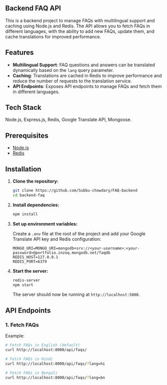 ## Backend FAQ API
This is a backend project to manage FAQs with multilingual support and caching using Node.js and Redis. The API allows you to fetch FAQs in different languages, with the ability to add new FAQs, update them, and cache translations for improved performance.

## Features
- **Multilingual Support**: FAQ questions and answers can be translated dynamically based on the `lang` query parameter.
- **Caching**: Translations are cached in Redis to improve performance and reduce the number of requests to the translation service.
- **API Endpoints**: Exposes API endpoints to manage FAQs and fetch them in different languages.

## Tech Stack
Node.js, Express.js, Redis, Google Translate API, Mongoose.

## Prerequisites
- [Node.js](https://nodejs.org/)
- [Redis](https://redis.io/)

## Installation

1. **Clone the repository:**

   ```bash
   git clone https://github.com/Subbu-chowdary/FAQ-backend
   cd backend-faq
   ```

2. **Install dependencies:**

   ```bash
   npm install
   ```

3. **Set up environment variables:**

   Create a `.env` file at the root of the project and add your Google Translate API key and Redis configuration:

   ```env
   MONGO_URI=MONGO_URI=mongodb+srv://<your-username>:<your-password>@portfolio.znzoq.mongodb.net/faqdb
   REDIS_HOST=127.0.0.1
   REDIS_PORT=6379

   ```

4. **Start the server:**

   ```bash
   redis-server
   npm start
   ```

   The server should now be running at `http://localhost:5000`.

## API Endpoints

### 1. Fetch FAQs

Example:

```bash
# Fetch FAQs in English (default)
curl http://localhost:8000/api/faqs/

# Fetch FAQs in Hindi
curl http://localhost:8000/api/faqs/?lang=hi

# Fetch FAQs in Bengali
curl http://localhost:8000/api/faqs/?lang=bn
```
